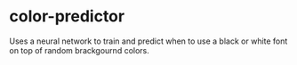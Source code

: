 # color-predictor
Uses a neural network to train and predict when to use a black or white font on top of random brackgournd colors.
